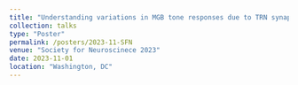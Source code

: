 ```yaml
---
title: "Understanding variations in MGB tone responses due to TRN synaptic connectivity"
collection: talks
type: "Poster"
permalink: /posters/2023-11-SFN
venue: "Society for Neuroscinece 2023"
date: 2023-11-01
location: "Washington, DC"
---
```


